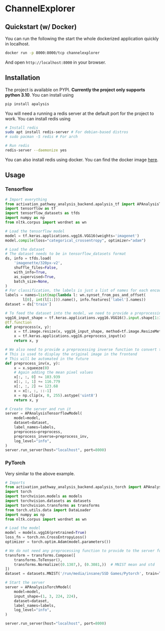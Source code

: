 # ChannelExplorer

## Quickstart (w/ Docker)

You can run the following the start the whole dockerized application quickly in localhost.

```bash
docker run -p 8000:8000/tcp channelexplorer
```

And open `http://localhost:8000` in your browser.

## Installation

The project is available on PYPI. **Currently the project only supports python 3.10**. You can install using  

```bash
pip install apalysis
```

You will need a running a redis server at the default port for the project to work. You can install redis using

```bash
# Install redis
sudo apt install redis-server # For debian-based distros
# sudo pacman -S redis # For arch

# Run redis
redis-server --daemonize yes
```

You can also install redis using docker. You can find the docker image [here](https://hub.docker.com/_/redis).

## Usage
### Tensorflow
```python
# Import everything
from activation_pathway_analysis_backend.apalysis_tf import APAnalysisTensorflowModel
import tensorflow as tf
import tensorflow_datasets as tfds
import numpy as np
from nltk.corpus import wordnet as wn

# Load the tensorflow model
model = tf.keras.applications.vgg16.VGG16(weights='imagenet')
model.compile(loss="categorical_crossentropy", optimizer="adam")

# Load the dataset
# The dataset needs to be in tensorflow_datasets format
ds, info = tfds.load(
    'imagenette/320px-v2',
    shuffle_files=False,
    with_info=True,
    as_supervised=True,
    batch_size=None,
)
# For classification, the labels is just a list of names for each encoded class
labels = names=list(map(lambda l: wn.synset_from_pos_and_offset(
        l[0], int(l[1:])).name(), info.features['label'].names))
dataset = ds['train']

# To feed the dataset into the model, we need to provide a preprocessing function
vgg16_input_shape = tf.keras.applications.vgg16.VGG16().input.shape[1:3].as_list()
@tf.function
def preprocess(x, y):
    x = tf.image.resize(x, vgg16_input_shape, method=tf.image.ResizeMethod.BILINEAR)
    x = tf.keras.applications.vgg16.preprocess_input(x)
    return x, y

# We also need to provide a preprocessing inverse function to convert the preprocessed image back to the original image
# This is used to display the original image in the frontend
# This will be automated in the future
def preprocess_inv(x, y):
    x = x.squeeze(0)
    # Again adding the mean pixel values
    x[:, :, 0] += 103.939
    x[:, :, 1] += 116.779
    x[:, :, 2] += 123.68
    x = x[:, :, ::-1]
    x = np.clip(x, 0, 255).astype('uint8')
    return x, y

# Create the server and run it
server = APAnalysisTensorflowModel(
    model=model,
    dataset=dataset,
    label_names=labels,
    preprocess=preprocess,
    preprocess_inverse=preprocess_inv,
    log_level="info",
)
server.run_server(host="localhost", port=8000)
```

### PyTorch
Very similar to the above example.
```python
# Imports
from activation_pathway_analysis_backend.apalysis_torch import APAnalysisTorchModel
import torch
import torchvision.models as models
import torchvision.datasets as datasets
import torchvision.transforms as transforms
from torch.utils.data import DataLoader
import numpy as np
from nltk.corpus import wordnet as wn

# Load the model
model = models.vgg16(pretrained=True)
loss_fn = torch.nn.CrossEntropyLoss()
optimizer = torch.optim.Adam(model.parameters())

# We do not need any preprocessing function to provide to the server for pytorch. we can provide it to the dataset instead.
transform = transforms.Compose([
    transforms.ToTensor(),
    transforms.Normalize((0.1307,), (0.3081,))  # MNIST mean and std
])
dataset = datasets.MNIST('/run/media/insane/SSD Games/Pytorch', train=True, download=True, transform=transform)

# Start the server
server = APAnalysisTorchModel(
    model=model,
    input_shape=(1, 3, 224, 224),
    dataset=dataset,
    label_names=labels,
    log_level="info",
)

server.run_server(host="localhost", port=8000)
```